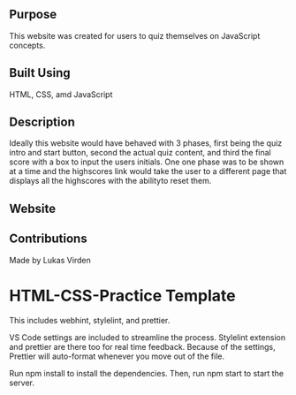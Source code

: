 ## Purpose
This website was created for users to quiz themselves on JavaScript concepts.

## Built Using
HTML, CSS, amd JavaScript

## Description
Ideally this website would have behaved with 3 phases, first being the quiz intro and start button, second the actual quiz content, and third the final score with a box to input the users initials. One one phase was to be shown at a time and the highscores link would take the user to a different page that displays all the highscores with the abilityto reset them.

## Website



## Contributions
Made by Lukas Virden

# HTML-CSS-Practice Template
This includes webhint, stylelint, and prettier.

VS Code settings are included to streamline the process. Stylelint extension and prettier are there too for real time feedback. Because of the settings, Prettier will auto-format whenever you move out of the file.

Run npm install to install the dependencies. Then, run npm start to start the server.